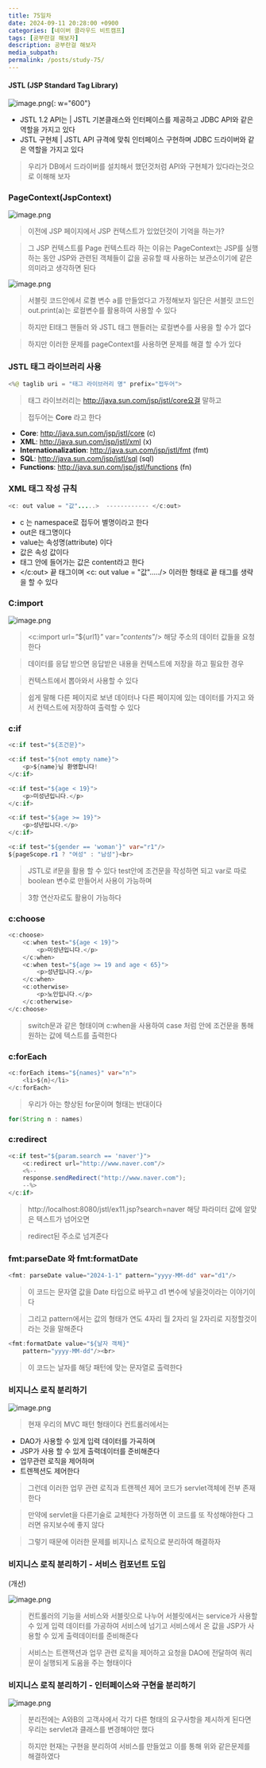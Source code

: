 ```yaml
---
title: 75일차
date: 2024-09-11 20:28:00 +0900
categories: [네이버 클라우드 비트캠프]
tags: [공부란걸 해보자]
description: 공부란걸 해보자
media_subpath:
permalink: /posts/study-75/
---
```


#### JSTL (JSP Standard Tag Library)

![image.png](/assets/img/0911/image.png){: w="600"}

- JSTL 1.2 API는 | JSTL 기본클래스와 인터페이스를 제공하고 JDBC API와 같은 역할을 가지고 있다
- JSTL 구현체 | JSTL API 규격에 맞춰 인터페이스 구현하며 JDBC 드라이버와 같은 역할을 가지고 있다

> 우리가 DB에서 드라이버를 설치해서 했던것처럼 API와 구현체가 있다라는것으로 이해해 보자

### PageContext(JspContext)

![image.png](/assets/img/0911/image2.png)

> 이전에 JSP 페이지에서 JSP 컨텍스트가 있었던것이 기억을 하는가?

> 그 JSP 컨텍스트를 Page 컨텍스트라 하는 이유는 PageContext는 JSP를 실행하는 동안 JSP와 관련된 객체들이 값을 공유할 때 사용하는 보관소이기에 같은 의미라고 생각하면 된다

![image.png](/assets/img/0911/image3.png)

> 서블릿 코드안에서 로켤 변수 a를 만들었다고 가정해보자 일단은 서블릿 코드인 out.print(a)는 로컬변수를 활용하여 사용할 수 있다

> 하지만 El태그 핸들러 와 JSTL 태그 핸들러는 로컬변수를 사용을 할 수가 없다

> 하지만 이러한 문제를 pageContext를 사용하면 문제를 해결 할 수가 있다

### JSTL 태그 라이브러리 사용

```java
<%@ taglib uri = "태그 라이브러리 명" prefix="접두어">
```

> 태그 라이브러리는 http://java.sun.com/jsp/jstl/core요걸 말하고

> 접두어는 **Core** 라고 한다

- **Core**: http://java.sun.com/jsp/jstl/core (c)
- **XML**: http://java.sun.com/jsp/jstl/xml (x)
- **Internationalization**: http://java.sun.com/jsp/jstl/fmt (fmt)
- **SQL**: http://java.sun.com/jsp/jstl/sql (sql)
- **Functions**: http://java.sun.com/jsp/jstl/functions (fn)

### XML 태그 작성 규칙

```java
<c: out value = "값".....>  ------------ </c:out>
```

- c 는 namespace로 접두어 별명이라고 한다
- out은 태그명이다
- value는 속성명(attribute) 이다
- 값은 속성 값이다
- 태그 안에 들어가는 값은 content라고 한다
- </c:out> 끝 태그이며 <c: out value = "값"...../> 이러한 형태로 끝 태그를 생략을 할 수 있다

### C:import

![image.png](/assets/img/0911/image4.png)

> <c:import url=_"_${url1}_"_ var=_"contents"_/> 해당 주소의 데이터 값들을 요청한다

> 데이터를 응답 받으면 응답받은 내용을 컨텍스트에 저장을 하고 필요한 경우

> 컨텍스트에서 뽑아와서 사용할 수 있다

> 쉽게 말해 다른 페이지로 보낸 데이터나 다른 페이지에 있는 데이터를 가지고 와서 컨텍스트에 저장하여 출력할 수 있다

### c:if

```java
<c:if test="${조건문}">

<c:if test="${not empty name}">
    <p>${name}님 환영합니다!
</c:if>

<c:if test="${age < 19}">
    <p>미성년입니다.</p>
</c:if>

<c:if test="${age >= 19}">
    <p>성년입니다.</p>
</c:if>

<c:if test="${gender == 'woman'}" var="r1"/>
${pageScope.r1 ? "여성" : "남성"}<br>
```

> JSTL로 if문을 활용 할 수 있다 test안에 조건문을 작성하면 되고 var로 따로 boolean 변수로 만들어서 사용이 가능하며

> 3항 연산자로도 활용이 가능하다

### c:choose

```java
<c:choose>
    <c:when test="${age < 19}">
        <p>미성년입니다.</p>
    </c:when>
    <c:when test="${age >= 19 and age < 65}">
        <p>성년입니다.</p>
    </c:when>
    <c:otherwise>
        <p>노인입니다.</p>
    </c:otherwise>
</c:choose>
```

> switch문과 같은 형태이며 c:when을 사용하여 case 처럼 안에 조건문을 통해 원하는 값에 텍스트를 출력한다

### c:forEach

```java
<c:forEach items="${names}" var="n">
    <li>${n}</li>
</c:forEach>
```

> 우리가 아는 향상된 for문이며 형태는 반대이다

```java
for(String n : names)
```

### c:redirect

```java
<c:if test="${param.search == 'naver'}">
    <c:redirect url="http://www.naver.com"/>
    <%--
    response.sendRedirect("http://www.naver.com");
    --%>
</c:if>
```

> http://localhost:8080/jstl/ex11.jsp?search=naver 해당 파라미터 값에 알맞은 텍스트가 넘어오면

> redirect된 주소로 넘겨준다

### fmt:parseDate 와 fmt:formatDate

```java
<fmt: parseDate value="2024-1-1" pattern="yyyy-MM-dd" var="d1"/>
```

> 이 코드는 문자열 값을 Date 타입으로 바꾸고 d1 변수에 넣을것이라는 이야기이다

> 그리고 pattern에서는 값의 형태가 연도 4자리 월 2자리 일 2자리로 지정할것이라는 것을 말해준다

```java
<fmt:formatDate value="${날자 객체}"
    pattern="yyyy-MM-dd"/><br>
```

> 이 코드는 날자를 해당 패턴에 맞는 문자열로 출력한다

### 비지니스 로직 분리하기

![image.png](/assets/img/0911/image5.png)

> 현재 우리의 MVC 패턴 형태이다 컨트롤러에서는

- DAO가 사용할 수 있게 입력 데이터를 가곡하며
- JSP가 사용 할 수 있게 출력데이터를 준비해준다
- 업무관련 로직을 제어하며
- 트렌젝션도 제어한다

> 그런데 이러한 업무 관련 로직과 트랜젝션 제어 코드가 servlet객체에 전부 존재한다

> 만약에 servlet을 다른기술로 교체한다 가정하면 이 코드를 또 작성해야한다 그러면 유지보수에 좋지 않다

> 그렇기 때문에 이러한 문제를 비지니스 로직으로 분리하여 해결하자

### 비지니스 로직 분리하기 - 서비스 컴포넌트 도입

(개선)

![image.png](/assets/img/0911/image6.png)

> 컨트롤러의 기능을 서비스와 서블릿으로 나누어 서블릿에서는 service가 사용할 수 있게 입력 데이터를 가공하여 서비스에 넘기고 서비스에서 온 값을 JSP가 사용할 수 있게 출력데이터를 준비해준다

> 서비스는 트랜잭션과 업무 관련 로직을 제어하고 요청을 DAO에 전달하여 쿼리문이 실행되게 도움을 주는 형태이다

### 비지니스 로직 분리하기 - 인터페이스와 구현을 분리하기

![image.png](/assets/img/0911/image7.png)

> 분리전에는 A와B의 고객사에서 각기 다른 형태의 요구사항을 제시하게 된다면 우리는 servlet과 클래스를 변경해야만 했다

> 하지만 현재는 구현을 분리하여 서비스를 만들었고 이를 통해 위와 같은문제를 해결하였다
